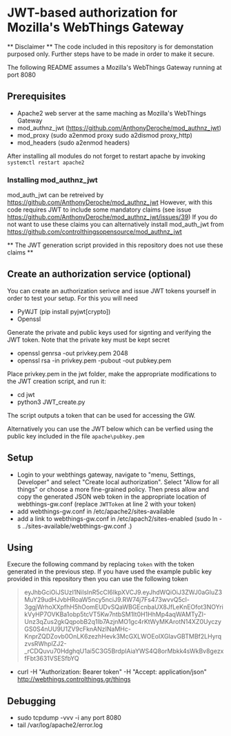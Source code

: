 # JWT-based authorization for Mozilla's WebThings Gateway
** Disclaimer **
The code included in this repository is for demonstation purposed only. Further steps have to be made in order to make it secure.

The following README assumes a Mozilla's WebThings Gateway running at port 8080

## Prerequisites
* Apache2 web server at the same maching as Mozilla's WebThings Gateway
* mod_authnz_jwt (https://github.com/AnthonyDeroche/mod_authnz_jwt)
* mod_proxy (sudo a2enmod proxy sudo a2dismod proxy_http)
* mod_headers (sudo a2enmod headers)

After installing all modules do not forget to restart apache by invoking `systemctl restart apache2`

### Installing mod_authnz_jwt
mod_auth_jwt can be retreived by https://github.com/AnthonyDeroche/mod_authnz_jwt However, with this code requires JWT to include some mandatory claims (see issue https://github.com/AnthonyDeroche/mod_authnz_jwt/issues/39) If you do not want to use these claims you can alternatively install mod_auth_jwt from https://github.com/controlthingsopensource/mod_authnz_jwt 

** The JWT generation script provided in this repository does not use these claims **

## Create an authorization service (optional)
You can create an authorization serivce and issue JWT tokens yourself in order to test your setup. For this you will need
* PyWJT (pip install pyjwt[crypto])
* Openssl

Generate the private and public keys used for signting and verifying the JWT token. Note that the private key must be kept secret
* openssl genrsa -out privkey.pem 2048
* openssl rsa -in privkey.pem -pubout -out pubkey.pem

Place privkey.pem in the jwt folder, make the appropriate modifications to the JWT creation script, and run it:
* cd jwt
* python3 JWT_create.py

The script outputs a token that can be used for accessing the GW.

Alternatively you can use the JWT below which can be verfied using the public key included in the file `apache\pubkey.pem`

## Setup
* Login to your webthings gateway, navigate to "menu, Settings, Developer" and select "Create local authorization". Select "Allow for all things" or choose a more fine-grained policy. Then press allow and copy the generated JSON web token in the appropriate location of webthings-gw.conf (replace `JWTToken` at line 2 with your token)
* add webthings-gw.conf in /etc/apache2/sites-available
* add a link to webthings-gw.conf in /etc/apach2/sites-enabled (sudo ln -s ../sites-available/webthings-gw.conf .) 

## Using
Execure the following command by replacing `token` with the token generated in the previous step. If you have used the example public key provided in this repository then you can use the following token
> eyJhbGciOiJSUzI1NiIsInR5cCI6IkpXVCJ9.eyJhdWQiOiJ3ZWJ0aGluZ3MuY29udHJvbHRoaW5ncy5nciJ9.RW74j7Fs473wvvQ5cl-3ggjWrhoXXpfhH5hOomEUDvSQaWBGEcnbaUX8JfLeKnEOfot3NOYrikVyHP7OVKBa1obp5tcVT5Kw7ntbSM1It0H1HhMp4aqWAMTyZI-Unz3qZus2gkQqpobB2q1Ib7AzjnMO1gc4rKtWyMKArotN14XZ0UyczyGS0S4nUU9U1ZV9cFknANzINaMHc-KnprZQDZovb0OnLK6zezhHevk3McGXLWOEoIXGIavGBTMBf2LHyrqzvsRWhplZJ2-_rCDQuvu70HdghqU1ai5C3G5BrdpIAiaYWS4Q8orMbkk4sWkBv8gezxfFbt3631VSESfbYQ

* curl -H "Authorization: Bearer token" -H "Accept: application/json" http://webthings.controlthings.gr/things

## Debugging
* sudo tcpdump -vvv -i any port 8080
* tail /var/log/apache2/error.log

